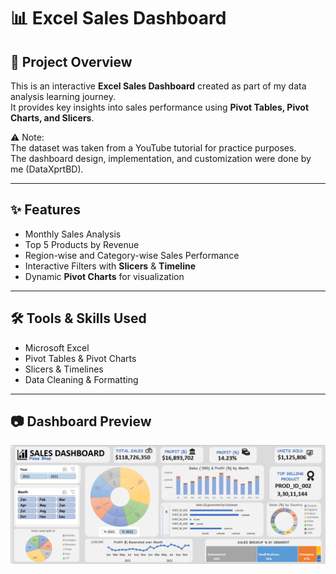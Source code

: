 # 📊 Excel Sales Dashboard

## 📌 Project Overview
This is an interactive **Excel Sales Dashboard** created as part of my data analysis learning journey.  
It provides key insights into sales performance using **Pivot Tables, Pivot Charts, and Slicers**.

⚠️ Note:  
The dataset was taken from a YouTube tutorial for practice purposes.  
The dashboard design, implementation, and customization were done by me (DataXprtBD).

---

## ✨ Features
- Monthly Sales Analysis  
- Top 5 Products by Revenue  
- Region-wise and Category-wise Sales Performance  
- Interactive Filters with **Slicers** & **Timeline**  
- Dynamic **Pivot Charts** for visualization  

---

## 🛠️ Tools & Skills Used
- Microsoft Excel  
- Pivot Tables & Pivot Charts  
- Slicers & Timelines  
- Data Cleaning & Formatting  

---

## 📷 Dashboard Preview
![Dashboard Screenshot](Dashboard-Screenshot.png)



